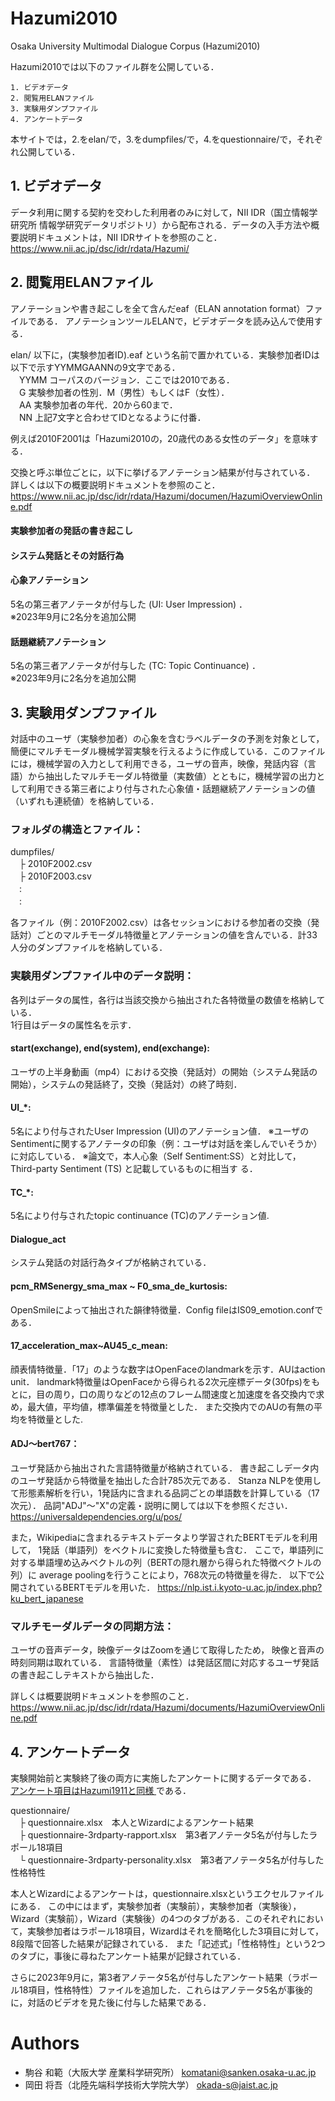 ﻿# Hazumi2010
Osaka University Multimodal Dialogue Corpus (Hazumi2010)

Hazumi2010では以下のファイル群を公開している．
```
1. ビデオデータ
2. 閲覧用ELANファイル
3. 実験用ダンプファイル
4. アンケートデータ
```
本サイトでは，2.をelan/で，3.をdumpfiles/で，4.をquestionnaire/で，それぞれ公開している．

## 1. ビデオデータ

データ利用に関する契約を交わした利用者のみに対して，NII IDR（国立情報学研究所 情報学研究データリポジトリ）から配布される．データの入手方法や概要説明ドキュメントは，NII IDRサイトを参照のこと．
https://www.nii.ac.jp/dsc/idr/rdata/Hazumi/

## 2. 閲覧用ELANファイル
アノテーションや書き起こしを全て含んだeaf（ELAN annotation format）ファイルである．
アノテーションツールELANで，ビデオデータを読み込んで使用する．

elan/ 以下に，(実験参加者ID).eaf という名前で置かれている．実験参加者IDは以下で示すYYMMGAANNの9文字である．  
　YYMM コーパスのバージョン．ここでは2010である．  
　G 実験参加者の性別．M（男性）もしくはF（女性）．  
　AA 実験参加者の年代．20から60まで．  
　NN 上記7文字と合わせてIDとなるように付番．

例えば2010F2001は「Hazumi2010の，20歳代のある女性のデータ」を意味する．

交換と呼ぶ単位ごとに，以下に挙げるアノテーション結果が付与されている．
詳しくは以下の概要説明ドキュメントを参照のこと．
https://www.nii.ac.jp/dsc/idr/rdata/Hazumi/documen/HazumiOverviewOnline.pdf

#### 実験参加者の発話の書き起こし
#### システム発話とその対話行為
#### 心象アノテーション
5名の第三者アノテータが付与した (UI: User Impression) ．  
※2023年9月に2名分を追加公開


#### 話題継続アノテーション
5名の第三者アノテータが付与した (TC: Topic Continuance) ．  
※2023年9月に2名分を追加公開

## 3. 実験用ダンプファイル
対話中のユーザ（実験参加者）の心象を含むラベルデータの予測を対象として，簡便にマルチモーダル機械学習実験を行えるように作成している．このファイルには，機械学習の入力として利用できる，ユーザの音声，映像，発話内容（言語）から抽出したマルチモーダル特徴量（実数値）とともに，機械学習の出力として利用できる第三者により付与された心象値・話題継続アノテーションの値（いずれも連続値）を格納している．

### フォルダの構造とファイル：
dumpfiles/      
　├ 2010F2002.csv　  
　├ 2010F2003.csv　  
　:  
　:  

各ファイル（例：2010F2002.csv）は各セッションにおける参加者の交換（発話対）ごとのマルチモーダル特徴量とアノテーションの値を含んでいる．計33人分のダンプファイルを格納している．

### 実験用ダンプファイル中のデータ説明：
各列はデータの属性，各行は当該交換から抽出された各特徴量の数値を格納している．  
1行目はデータの属性名を示す．


#### start(exchange), end(system), end(exchange):
ユーザの上半身動画（mp4）における交換（発話対）の開始（システム発話の開始），システムの発話終了，交換（発話対）の終了時刻．

#### UI_*:
5名により付与されたUser Impression (UI)のアノテーション値．
※ユーザのSentimentに関するアノテータの印象（例：ユーザは対話を楽しんでいそうか）に対応している．
※論文で，本人心象（Self Sentiment:SS）と対比して，Third-party Sentiment (TS) と記載しているものに相当す
る．

#### TC_*:
5名により付与されたtopic continuance (TC)のアノテーション値.

#### Dialogue_act
システム発話の対話行為タイプが格納されている．

#### pcm_RMSenergy_sma_max ~ F0_sma_de_kurtosis:
OpenSmileによって抽出された韻律特徴量．Config fileはIS09_emotion.confである．


#### 17_acceleration_max~AU45_c_mean:
顔表情特徴量．「17」のような数字はOpenFaceのlandmarkを示す．AUはaction unit．
landmark特徴量はOpenFaceから得られる2次元座標データ(30fps)をもとに，目の周り，口の周りなどの12点のフレーム間速度と加速度を各交換内で求め，最大値，平均値，標準偏差を特徴量とした．
また交換内でのAUの有無の平均を特徴量とした.


#### ADJ～bert767：
ユーザ発話から抽出された言語特徴量が格納されている．
書き起こしデータ内のユーザ発話から特徴量を抽出した合計785次元である．
Stanza NLPを使用して形態素解析を行い，1発話内に含まれる品詞ごとの単語数を計算している（17次元）．
品詞"ADJ"～"X"の定義・説明に関しては以下を参照ください．
https://universaldependencies.org/u/pos/

また，Wikipediaに含まれるテキストデータより学習されたBERTモデルを利用して，
1発話（単語列）をベクトルに変換した特徴量も含む．
ここで，単語列に対する単語埋め込みベクトルの列（BERTの隠れ層から得られた特徴ベクトルの列）に
average poolingを行うことにより，768次元の特徴量を得た．
以下で公開されているBERTモデルを用いた．
https://nlp.ist.i.kyoto-u.ac.jp/index.php?ku_bert_japanese

### マルチモーダルデータの同期方法：
ユーザの音声データ，映像データはZoomを通じて取得したため，
映像と音声の時刻同期は取れている．
言語特徴量（素性）は発話区間に対応するユーザ発話の書き起こしテキストから抽出した．

詳しくは概要説明ドキュメントを参照のこと．
https://www.nii.ac.jp/dsc/idr/rdata/Hazumi/documents/HazumiOverviewOnline.pdf

## 4. アンケートデータ

実験開始前と実験終了後の両方に実施したアンケートに関するデータである．
[アンケート項目はHazumi1911と同様
](https://github.com/ouktlab/Hazumi1911/tree/master/questionnaire/)である．

questionnaire/  
　├ questionnaire.xlsx　本人とWizardによるアンケート結果  
　├ questionnaire-3rdparty-rapport.xlsx　第3者アノテータ5名が付与したラポール18項目  
　└ questionnaire-3rdparty-personality.xlsx　第3者アノテータ5名が付与した性格特性  

本人とWizardによるアンケートは，questionnaire.xlsxというエクセルファイルにある．
この中にはまず，実験参加者（実験前），実験参加者（実験後）， Wizard（実験前），Wizard（実験後）の4つのタブがある．このそれぞれにおいて，実験参加者はラポール18項目，Wizardはそれを簡略化した3項目に対して，8段階で回答した結果が記録されている．
また「記述式」「性格特性」という2つのタブに，事後に尋ねたアンケート結果が記録されている．

さらに2023年9月に，第3者アノテータ5名が付与したアンケート結果（ラポール18項目，性格特性）ファイルを追加した．これらはアノテータ5名が事後的に，対話のビデオを見た後に付与した結果である．


# Authors
* 駒谷 和範（大阪大学 産業科学研究所） komatani@sanken.osaka-u.ac.jp
* 岡田 将吾（北陸先端科学技術大学院大学） okada-s@jaist.ac.jp
